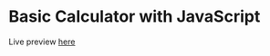 # Basic Calculator with JavaScript
Live preview [here](https://smswajan.github.io/basic-calculator-js)
